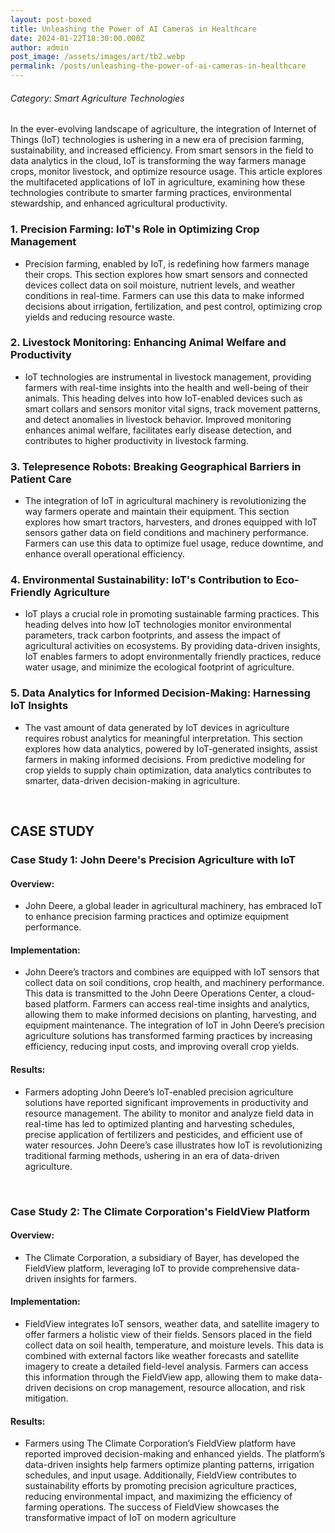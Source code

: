 ```yaml
---
layout: post-boxed
title: Unleashing the Power of AI Cameras in Healthcare
date: 2024-01-22T18:30:00.000Z
author: admin
post_image: /assets/images/art/tb2.webp
permalink: /posts/unleashing-the-power-of-ai-cameras-in-healthcare
---
```


###### Category: Smart Agriculture Technologies

In the ever-evolving landscape of agriculture, the integration of Internet of Things (IoT) technologies is ushering in a new era of precision farming, sustainability, and increased efficiency. From smart sensors in the field to data analytics in the cloud, IoT is transforming the way farmers manage crops, monitor livestock, and optimize resource usage. This article explores the multifaceted applications of IoT in agriculture, examining how these technologies contribute to smarter farming practices, environmental stewardship, and enhanced agricultural productivity.

### 1. Precision Farming: IoT's Role in Optimizing Crop Management

* Precision farming, enabled by IoT, is redefining how farmers manage their crops. This section explores how smart sensors and connected devices collect data on soil moisture, nutrient levels, and weather conditions in real-time. Farmers can use this data to make informed decisions about irrigation, fertilization, and pest control, optimizing crop yields and reducing resource waste.

### 2. Livestock Monitoring: Enhancing Animal Welfare and Productivity

* IoT technologies are instrumental in livestock management, providing farmers with real-time insights into the health and well-being of their animals. This heading delves into how IoT-enabled devices such as smart collars and sensors monitor vital signs, track movement patterns, and detect anomalies in livestock behavior. Improved monitoring enhances animal welfare, facilitates early disease detection, and contributes to higher productivity in livestock farming.

### 3. Telepresence Robots: Breaking Geographical Barriers in Patient Care

* The integration of IoT in agricultural machinery is revolutionizing the way farmers operate and maintain their equipment. This section explores how smart tractors, harvesters, and drones equipped with IoT sensors gather data on field conditions and machinery performance. Farmers can use this data to optimize fuel usage, reduce downtime, and enhance overall operational efficiency.

### 4. Environmental Sustainability: IoT's Contribution to Eco-Friendly Agriculture

* IoT plays a crucial role in promoting sustainable farming practices. This heading delves into how IoT technologies monitor environmental parameters, track carbon footprints, and assess the impact of agricultural activities on ecosystems. By providing data-driven insights, IoT enables farmers to adopt environmentally friendly practices, reduce water usage, and minimize the ecological footprint of agriculture.

### 5. Data Analytics for Informed Decision-Making: Harnessing IoT Insights

* The vast amount of data generated by IoT devices in agriculture requires robust analytics for meaningful interpretation. This section explores how data analytics, powered by IoT-generated insights, assist farmers in making informed decisions. From predictive modeling for crop yields to supply chain optimization, data analytics contributes to smarter, data-driven decision-making in agriculture.

<br>

## CASE STUDY

### Case Study 1: John Deere's Precision Agriculture with IoT

#### Overview:

* John Deere, a global leader in agricultural machinery, has embraced IoT to enhance precision farming practices and optimize equipment performance.

#### Implementation:

* John Deere’s tractors and combines are equipped with IoT sensors that collect data on soil conditions, crop health, and machinery performance. This data is transmitted to the John Deere Operations Center, a cloud-based platform. Farmers can access real-time insights and analytics, allowing them to make informed decisions on planting, harvesting, and equipment maintenance. The integration of IoT in John Deere’s precision agriculture solutions has transformed farming practices by increasing efficiency, reducing input costs, and improving overall crop yields.

#### Results:

* Farmers adopting John Deere’s IoT-enabled precision agriculture solutions have reported significant improvements in productivity and resource management. The ability to monitor and analyze field data in real-time has led to optimized planting and harvesting schedules, precise application of fertilizers and pesticides, and efficient use of water resources. John Deere’s case illustrates how IoT is revolutionizing traditional farming methods, ushering in an era of data-driven agriculture.

<br>

### Case Study 2: The Climate Corporation's FieldView Platform

#### Overview:

* The Climate Corporation, a subsidiary of Bayer, has developed the FieldView platform, leveraging IoT to provide comprehensive data-driven insights for farmers.

#### Implementation:

* FieldView integrates IoT sensors, weather data, and satellite imagery to offer farmers a holistic view of their fields. Sensors placed in the field collect data on soil health, temperature, and moisture levels. This data is combined with external factors like weather forecasts and satellite imagery to create a detailed field-level analysis. Farmers can access this information through the FieldView app, allowing them to make data-driven decisions on crop management, resource allocation, and risk mitigation.

#### Results:

* Farmers using The Climate Corporation’s FieldView platform have reported improved decision-making and enhanced yields. The platform’s data-driven insights help farmers optimize planting patterns, irrigation schedules, and input usage. Additionally, FieldView contributes to sustainability efforts by promoting precision agriculture practices, reducing environmental impact, and maximizing the efficiency of farming operations. The success of FieldView showcases the transformative impact of IoT on modern agriculture
